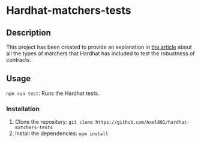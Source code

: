 # Hardhat-matchers-tests

## Description
This project has been created to provide an explanation in [the article](https://ayudablockchain.dev/hardhat-testing/) about all the types of matchers that Hardhat has included to test the robustness of contracts.

## Usage

 `npm run test`: Runs the Hardhat tests.

### Installation

1. Clone the repository: `git clone https://github.com/Axel801/hardhat-matchers-tests`
2. Install the dependencies: `npm install`
